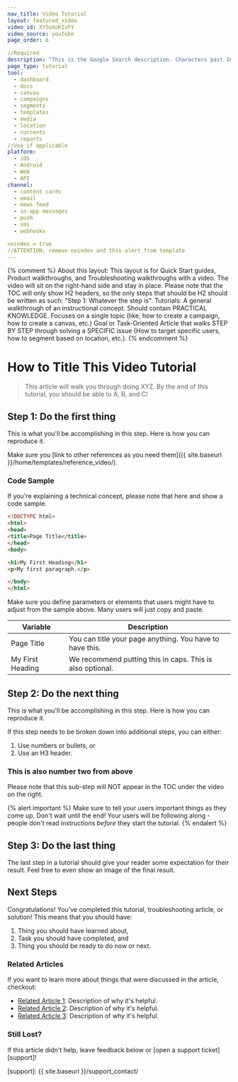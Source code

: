 ```yaml
---
nav_title: Video Tutorial
layout: featured_video
video_id: XY5uXoKIvFY
video_source: youtube
page_order: 6

//Required
description: "This is the Google Search description. Characters past 160 get truncated, keep it brief." 
page_type: tutorial
tool:
  - dashboard
  - docs
  - canvas
  - campaigns
  - segments
  - templates
  - media
  - location 
  - currents
  - reports
//Use if applicable
platform: 
  - iOS
  - Android
  - Web
  - API
channel: 
  - content cards
  - email
  - news feed
  - in-app messages
  - push
  - sms
  - webhooks

noindex = true 
//ATTENTION, remove noindex and this alert from template
---
```

{% comment %}
About this layout:
This layout is for Quick Start guides, Product walkthroughs, and Troubleshooting walkthroughs with a video. The video will sit on the right-hand side and stay in place. Please note that the TOC will only show H2 headers, so the only steps that should be H2 should be written as such:
"Step 1: Whatever the step is".
Tutorials:
A general walkthrough of an instructional concept. Should contain PRACTICAL KNOWLEDGE. Focuses on a single topic (like, how to create a campaign, how to create a canvas, etc.) Goal or Task-Oriented Article that walks STEP BY STEP through solving a SPECIFIC issue (How to target specific users, how to segment based on location, etc.).
{% endcomment %}
# How to Title This Video Tutorial

> This article will walk you through doing XYZ. By the end of this tutorial, you should be able to A, B, and C!

## Step 1: Do the first thing

This is what you'll be accomplishing in this step. Here is how you can reproduce it.

Make sure you [link to other references as you need them]({{ site.baseurl }}/home/templates/reference_video/).

### Code Sample

If you're explaining a technical concept, please note that here and show a code sample.

```html
<!DOCTYPE html>
<html>
<head>
<title>Page Title</title>
</head>
<body>

<h1>My First Heading</h1>
<p>My first paragraph.</p>

</body>
</html>
```

Make sure you define parameters or elements that users might have to adjust from the sample above. Many users will just copy and paste.

| Variable | Description |
| -------- | ----------- |
| Page Title | You can title your page anything. You have to have this. |
| My First Heading | We recommend putting this in caps. This is also optional. |


## Step 2: Do the next thing

This is what you'll be accomplishing in this step. Here is how you can reproduce it.

If this step needs to be broken down into additional steps, you can either:
1. Use numbers or bullets, or
2. Use an H3 header.

### This is also number two from above

Please note that this sub-step will NOT appear in the TOC under the video on the right.

{% alert important %}
Make sure to tell your users important things as they come up. Don't wait until the end! Your users will be following along - people don't read instructions _before_ they start the tutorial.
{% endalert %}

## Step 3: Do the last thing

The last step in a tutorial should give your reader some expectation for their result. Feel free to even show an image of the final result.

## Next Steps

Congratulations! You've completed this tutorial, troubleshooting article, or solution! This means that you should have:
1. Thing you should have learned about,
2. Task you should have completed, and
3. Thing you should be ready to do now or next.

### Related Articles

If you want to learn more about things that were discussed in the article, checkout:
- [Related Article 1](#solution-1): Description of why it's helpful.
- [Related Article 2](#solution-2): Description of why it's helpful.
- [Related Article 3](#solution-3): Description of why it's helpful.

### Still Lost?

If this article didn't help, leave feedback below or [open a support ticket][support]!

[support]: {{ site.baseurl }}/support_contact/
